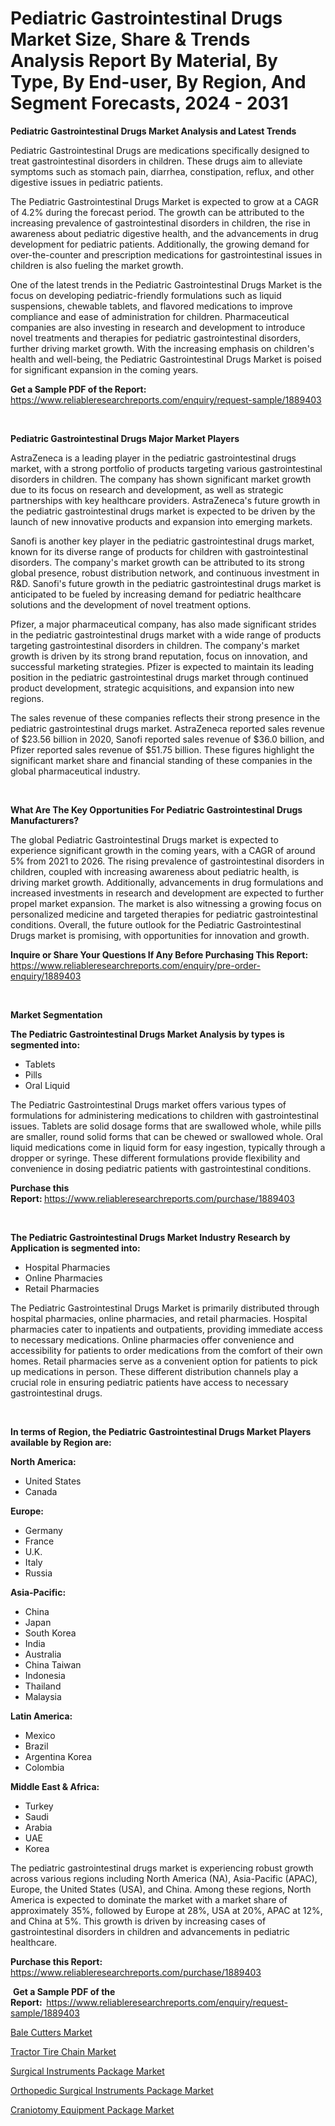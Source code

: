 <p><h1>Pediatric Gastrointestinal Drugs Market Size, Share & Trends Analysis Report By Material, By Type, By End-user, By Region, And Segment Forecasts, 2024 - 2031</h1></p><p><strong>Pediatric Gastrointestinal Drugs Market Analysis and Latest Trends</strong></p>
<p><p>Pediatric Gastrointestinal Drugs are medications specifically designed to treat gastrointestinal disorders in children. These drugs aim to alleviate symptoms such as stomach pain, diarrhea, constipation, reflux, and other digestive issues in pediatric patients.</p><p>The Pediatric Gastrointestinal Drugs Market is expected to grow at a CAGR of 4.2% during the forecast period. The growth can be attributed to the increasing prevalence of gastrointestinal disorders in children, the rise in awareness about pediatric digestive health, and the advancements in drug development for pediatric patients. Additionally, the growing demand for over-the-counter and prescription medications for gastrointestinal issues in children is also fueling the market growth.</p><p>One of the latest trends in the Pediatric Gastrointestinal Drugs Market is the focus on developing pediatric-friendly formulations such as liquid suspensions, chewable tablets, and flavored medications to improve compliance and ease of administration for children. Pharmaceutical companies are also investing in research and development to introduce novel treatments and therapies for pediatric gastrointestinal disorders, further driving market growth. With the increasing emphasis on children's health and well-being, the Pediatric Gastrointestinal Drugs Market is poised for significant expansion in the coming years.</p></p>
<p><strong>Get a Sample PDF of the Report:&nbsp;</strong> <a href="https://www.reliableresearchreports.com/enquiry/request-sample/1889403">https://www.reliableresearchreports.com/enquiry/request-sample/1889403</a></p>
<p>&nbsp;</p>
<p><strong>Pediatric Gastrointestinal Drugs Major Market Players</strong></p>
<p><p>AstraZeneca is a leading player in the pediatric gastrointestinal drugs market, with a strong portfolio of products targeting various gastrointestinal disorders in children. The company has shown significant market growth due to its focus on research and development, as well as strategic partnerships with key healthcare providers. AstraZeneca's future growth in the pediatric gastrointestinal drugs market is expected to be driven by the launch of new innovative products and expansion into emerging markets.</p><p>Sanofi is another key player in the pediatric gastrointestinal drugs market, known for its diverse range of products for children with gastrointestinal disorders. The company's market growth can be attributed to its strong global presence, robust distribution network, and continuous investment in R&D. Sanofi's future growth in the pediatric gastrointestinal drugs market is anticipated to be fueled by increasing demand for pediatric healthcare solutions and the development of novel treatment options.</p><p>Pfizer, a major pharmaceutical company, has also made significant strides in the pediatric gastrointestinal drugs market with a wide range of products targeting gastrointestinal disorders in children. The company's market growth is driven by its strong brand reputation, focus on innovation, and successful marketing strategies. Pfizer is expected to maintain its leading position in the pediatric gastrointestinal drugs market through continued product development, strategic acquisitions, and expansion into new regions.</p><p>The sales revenue of these companies reflects their strong presence in the pediatric gastrointestinal drugs market. AstraZeneca reported sales revenue of $23.56 billion in 2020, Sanofi reported sales revenue of $36.0 billion, and Pfizer reported sales revenue of $51.75 billion. These figures highlight the significant market share and financial standing of these companies in the global pharmaceutical industry.</p></p>
<p>&nbsp;</p>
<p><strong>What Are The Key Opportunities For Pediatric Gastrointestinal Drugs Manufacturers?</strong></p>
<p><p>The global Pediatric Gastrointestinal Drugs market is expected to experience significant growth in the coming years, with a CAGR of around 5% from 2021 to 2026. The rising prevalence of gastrointestinal disorders in children, coupled with increasing awareness about pediatric health, is driving market growth. Additionally, advancements in drug formulations and increased investments in research and development are expected to further propel market expansion. The market is also witnessing a growing focus on personalized medicine and targeted therapies for pediatric gastrointestinal conditions. Overall, the future outlook for the Pediatric Gastrointestinal Drugs market is promising, with opportunities for innovation and growth.</p></p>
<p><strong>Inquire or Share Your Questions If Any Before Purchasing This Report:</strong> <a href="https://www.reliableresearchreports.com/enquiry/pre-order-enquiry/1889403">https://www.reliableresearchreports.com/enquiry/pre-order-enquiry/1889403</a></p>
<p>&nbsp;</p>
<p><strong>Market Segmentation</strong></p>
<p><strong>The Pediatric Gastrointestinal Drugs Market Analysis by types is segmented into:</strong></p>
<p><ul><li>Tablets</li><li>Pills</li><li>Oral Liquid</li></ul></p>
<p><p>The Pediatric Gastrointestinal Drugs market offers various types of formulations for administering medications to children with gastrointestinal issues. Tablets are solid dosage forms that are swallowed whole, while pills are smaller, round solid forms that can be chewed or swallowed whole. Oral liquid medications come in liquid form for easy ingestion, typically through a dropper or syringe. These different formulations provide flexibility and convenience in dosing pediatric patients with gastrointestinal conditions.</p></p>
<p><strong>Purchase this Report:&nbsp;</strong><a href="https://www.reliableresearchreports.com/purchase/1889403">https://www.reliableresearchreports.com/purchase/1889403</a></p>
<p>&nbsp;</p>
<p><strong>The Pediatric Gastrointestinal Drugs Market Industry Research by Application is segmented into:</strong></p>
<p><ul><li>Hospital Pharmacies</li><li>Online Pharmacies</li><li>Retail Pharmacies</li></ul></p>
<p><p>The Pediatric Gastrointestinal Drugs Market is primarily distributed through hospital pharmacies, online pharmacies, and retail pharmacies. Hospital pharmacies cater to inpatients and outpatients, providing immediate access to necessary medications. Online pharmacies offer convenience and accessibility for patients to order medications from the comfort of their own homes. Retail pharmacies serve as a convenient option for patients to pick up medications in person. These different distribution channels play a crucial role in ensuring pediatric patients have access to necessary gastrointestinal drugs.</p></p>
<p>&nbsp;</p>
<p><strong>In terms of Region, the Pediatric Gastrointestinal Drugs Market Players available by Region are:</strong></p>
<p>
    <p> <strong> North America: </strong>
        <ul>
            <li>United States</li>
            <li>Canada</li>
        </ul>
        </p> 
    <p> <strong> Europe: </strong>
        <ul>
            <li>Germany</li>
            <li>France</li>
            <li>U.K.</li>
            <li>Italy</li>
            <li>Russia</li>
        </ul>
        </p> 
    <p> <strong> Asia-Pacific: </strong>
        <ul>
            <li>China</li>
            <li>Japan</li>
            <li>South Korea</li>
            <li>India</li>
            <li>Australia</li>
            <li>China Taiwan</li>
            <li>Indonesia</li>
            <li>Thailand</li>
            <li>Malaysia</li>
        </ul>
        </p> 
    <p> <strong> Latin America: </strong>
        <ul>
            <li>Mexico</li>
            <li>Brazil</li>
            <li>Argentina Korea</li>
            <li>Colombia</li>
        </ul>
        </p> 
    <p> <strong> Middle East & Africa: </strong>
        <ul>
            <li>Turkey</li>
            <li>Saudi</li>
            <li>Arabia</li>
            <li>UAE</li>
            <li>Korea</li>
        </ul>
    </p>
    </p>
<p><p>The pediatric gastrointestinal drugs market is experiencing robust growth across various regions including North America (NA), Asia-Pacific (APAC), Europe, the United States (USA), and China. Among these regions, North America is expected to dominate the market with a market share of approximately 35%, followed by Europe at 28%, USA at 20%, APAC at 12%, and China at 5%. This growth is driven by increasing cases of gastrointestinal disorders in children and advancements in pediatric healthcare.</p></p>
<p><strong>Purchase this Report: </strong><a href="https://www.reliableresearchreports.com/purchase/1889403">https://www.reliableresearchreports.com/purchase/1889403</a></p>
<p>&nbsp;<strong>Get a Sample PDF of the Report:&nbsp;&nbsp;</strong><a href="https://www.reliableresearchreports.com/enquiry/request-sample/1889403">https://www.reliableresearchreports.com/enquiry/request-sample/1889403</a></p>
<p><strong></strong></p>
<p><p><a href="https://view.publitas.com/reportprime-1/bale-cutters-market-challenges-opportunities-and-growth-drivers-and-major-market-players-forecasted-for-period-from-2024-2031/">Bale Cutters Market</a></p><p><a href="https://view.publitas.com/reportprime-1/tractor-tire-chain-market-size-growing-and-forecasted-for-period-from-2024-2031-and-provides-complete-market-analysis-of-this-market/">Tractor Tire Chain Market</a></p><p><a href="https://angry-finch-aaf.notion.site/Surgical-Instruments-Package-Market-Size-Growth-and-Forecast-from-2024-2031-aa1b302ccd4846f386f76073a9007bb9">Surgical Instruments Package Market</a></p><p><a href="https://pretty-mail-caf.notion.site/Insights-into-Orthopedic-Surgical-Instruments-Package-Market-Size-Analysing-Market-Share-Trends-a-1e9617ca46b74ebcb4a0ab367074b9e3">Orthopedic Surgical Instruments Package Market</a></p><p><a href="https://automatic-knee-4c7.notion.site/Craniotomy-Equipment-Package-Market-Provides-a-Comprehensive-Analysis-Including-a-Macro-Overview-of--a50f4e20949d45acab4fff2127cdef83">Craniotomy Equipment Package Market</a></p></p>